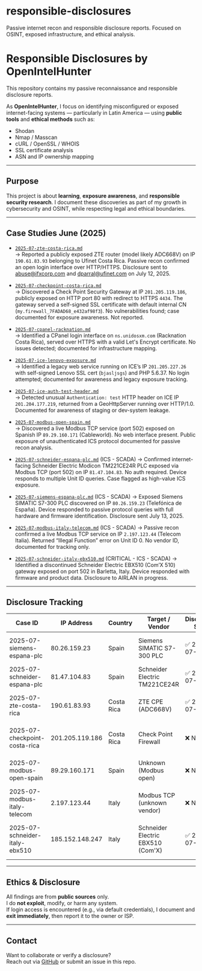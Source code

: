 # responsible-disclosures
Passive internet recon and responsible disclosure reports. Focused on OSINT, exposed infrastructure, and ethical analysis.

# Responsible Disclosures by OpenIntelHunter

This repository contains my passive reconnaissance and responsible disclosure reports.

As **OpenIntelHunter**, I focus on identifying misconfigured or exposed internet-facing systems — particularly in Latin America — using **public tools** and **ethical methods** such as:

- Shodan
- Nmap / Masscan
- cURL / OpenSSL / WHOIS
- SSL certificate analysis
- ASN and IP ownership mapping

---

## Purpose

This project is about **learning**, **exposure awareness**, and **responsible security research**. I document these discoveries as part of my growth in cybersecurity and OSINT, while respecting legal and ethical boundaries.

---
## Case Studies June (2025)

- [`2025-07-zte-costa-rica.md`](2025-07-zte-costa-rica.md)  
  → Reported a publicly exposed ZTE router (model likely ADC668V) on IP `190.61.83.93` belonging to Ufinet Costa Rica. Passive recon confirmed an open login interface over HTTP/HTTPS. Disclosure sent to abuse@ifxcorp.com and dparral@ufinet.com on July 12, 2025.

- [`2025-07-checkpoint-costa-rica.md`](2025-07-checkpoint-costa-rica.md)  
  → Discovered a Check Point Security Gateway at IP `201.205.119.186`, publicly exposed on HTTP port 80 with redirect to HTTPS `4434`. The gateway served a self-signed SSL certificate with default internal CN (`my.firewall_7FADAD68_e432af98f3`). No vulnerabilities found; case documented for exposure awareness. Not reported.

- [`2025-07-cpanel-racknation.md`](2025-07-cpanel-racknation.md)  
  → Identified a CPanel login interface on `ns.unidosxm.com` (Racknation Costa Rica), served over HTTPS with a valid Let's Encrypt certificate. No issues detected; documented for infrastructure mapping.

- [`2025-07-ice-lenovo-exposure.md`](2025-07-ice-lenovo-exposure.md)  
  → Identified a legacy web service running on ICE’s IP `201.205.227.26` with self-signed Lenovo SSL cert (`bjasljsgs`) and PHP 5.6.37. No login attempted; documented for awareness and legacy exposure tracking.

- [`2025-07-ice-auth-test-header.md`](2025-07-ice-auth-test-header.md)  
  → Detected unusual `Authentication: test` HTTP header on ICE IP `201.204.177.219`, returned from a GeoHttpServer running over HTTP/1.0. Documented for awareness of staging or dev-system leakage.

- [`2025-07-modbus-open-spain.md`](2025-07-modbus-open-spain.md)  
  → Discovered a live Modbus TCP service (port 502) exposed on Spanish IP `89.29.160.171` (Cableworld). No web interface present. Public exposure of unauthenticated ICS protocol documented for passive recon analysis.

- [`2025-07-schneider-espana-plc.md`](2025-07-schneider-espana-plc.md) (ICS - SCADA)
  → Confirmed internet-facing Schneider Electric Modicon TM221CE24R PLC exposed via Modbus TCP (port 502) on IP `81.47.104.83`. No auth required. Device responds to multiple Unit ID queries. Case flagged as high-value ICS exposure.

- [`2025-07-siemens-espana-plc.md`](2025-07-siemens-espana-plc.md)  (ICS - SCADA)
  → Exposed Siemens SIMATIC S7-300 PLC discovered on IP `80.26.159.23` (Telefónica de España). Device responded to passive protocol queries with full hardware and firmware identification. Disclosure sent July 13, 2025.

- [`2025-07-modbus-italy-telecom.md`](2025-07-modbus-italy-telecom.md) (ICS - SCADA)
  → Passive recon confirmed a live Modbus TCP service on IP `2.197.123.44` (Telecom Italia). Returned “Illegal Function” error on Unit ID 0. No vendor ID, documented for tracking only.

- [`2025-07-schneider-italy-ebx510.md`](2025-07-schneider-italy-ebx510.md) (CRITICAL - ICS - SCADA)
  → Identified a discontinued Schneider Electric EBX510 (Com’X 510) gateway exposed on port 502 in Barletta, Italy. Device responded with firmware and product data. Disclosure to AIRLAN in progress.



---
## Disclosure Tracking

| Case ID                         | IP Address       | Country     | Target / Vendor                 | Disclosure Sent | Status            | Notes                                                  |
|----------------------------------|------------------|-------------|----------------------------------|------------------|--------------------|---------------------------------------------------------|
| 2025-07-siemens-espana-plc       | 80.26.159.23     | Spain       | Siemens SIMATIC S7-300 PLC       | ✅ 2025-07-13     | ⏳ Awaiting reply  | Publicly accessible industrial PLC (S7)                 |
| 2025-07-schneider-espana-plc     | 81.47.104.83     | Spain       | Schneider Electric TM221CE24R    | ✅ 2025-07-13     | ⏳ Awaiting reply  | Modbus TCP on real PLC, no auth                         |
| 2025-07-zte-costa-rica           | 190.61.83.93     | Costa Rica  | ZTE CPE (ADC668V)                | ✅ 2025-07-12     | 📭 Bounced        | IFX/UFInet Costa Rica, default creds found              |
| 2025-07-checkpoint-costa-rica    | 201.205.119.186  | Costa Rica  | Check Point Firewall             | ❌ Not sent      | 📝 Documented only | No clear vulnerability, logged for research             |
| 2025-07-modbus-open-spain        | 89.29.160.171    | Spain       | Unknown (Modbus open)            | ❌ Not sent      | 📝 Documented only | Passive exposure, unknown operator                      |
| 2025-07-modbus-italy-telecom     | 2.197.123.44     | Italy       | Modbus TCP (unknown vendor)      | ❌ Not sent      | 📝 Documented only | “Illegal Function” response on port 502                 |
| 2025-07-schneider-italy-ebx510   | 185.152.148.247  | Italy       | Schneider Electric EBX510 (Com'X)| ✅ 2025-07-13     | ⏳ Awaiting reply  | End-of-life gateway exposed, full device fingerprinting |



---

## Ethics & Disclosure

All findings are from **public sources** only.  
I do **not exploit**, modify, or harm any system.  
If login access is encountered (e.g., via default credentials), I document and **exit immediately**, then report it to the owner or ISP.

---

## Contact

Want to collaborate or verify a disclosure?  
Reach out via [GitHub](https://github.com/OpenIntelHunter) or submit an issue in this repo.

